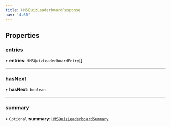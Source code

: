 ```yaml
---
title: HMSQuizLeaderboardResponse
nav: '4.60'
---
```


## Properties

### entries

• **entries**: `HMSQuizLeaderboardEntry`[]

---

### hasNext

• **hasNext**: `boolean`

---

### summary

• `Optional` **summary**: [`HMSQuizLeaderboardSummary`](/api-reference/javascript/v2/interfaces/HMSQuizLeaderboardSummary)

